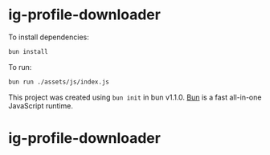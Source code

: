 # ig-profile-downloader

To install dependencies:

```bash
bun install
```

To run:

```bash
bun run ./assets/js/index.js
```

This project was created using `bun init` in bun v1.1.0. [Bun](https://bun.sh) is a fast all-in-one JavaScript runtime.
# ig-profile-downloader
